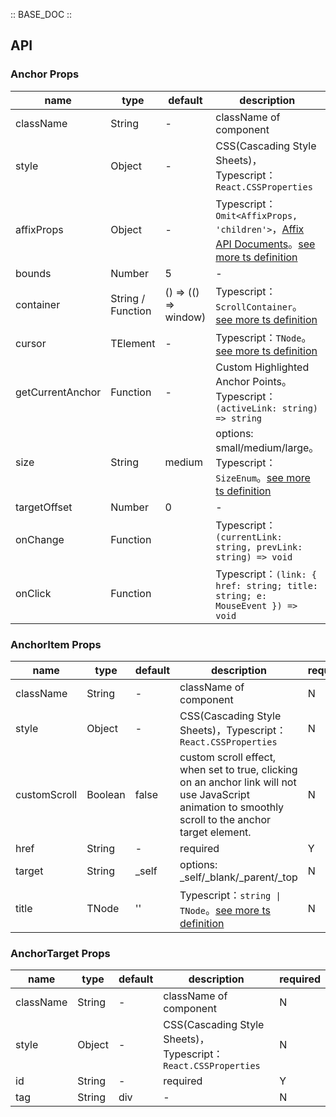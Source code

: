 :: BASE_DOC ::

## API

### Anchor Props

name | type | default | description | required
-- | -- | -- | -- | --
className | String | - | className of component | N
style | Object | - | CSS(Cascading Style Sheets)，Typescript：`React.CSSProperties` | N
affixProps | Object | - | Typescript：`Omit<AffixProps, 'children'>`，[Affix API Documents](./affix?tab=api)。[see more ts definition](https://github.com/Tencent/tdesign-react/blob/develop/src/anchor/type.ts) | N
bounds | Number | 5 | \- | N
container | String / Function | () => (() => window) | Typescript：`ScrollContainer`。[see more ts definition](https://github.com/Tencent/tdesign-react/blob/develop/src/common.ts) | N
cursor | TElement | - | Typescript：`TNode`。[see more ts definition](https://github.com/Tencent/tdesign-react/blob/develop/src/common.ts) | N
getCurrentAnchor | Function | - | Custom Highlighted Anchor Points。Typescript：`(activeLink: string) => string` | N
size | String | medium | options: small/medium/large。Typescript：`SizeEnum`。[see more ts definition](https://github.com/Tencent/tdesign-react/blob/develop/src/common.ts) | N
targetOffset | Number | 0 | \- | N
onChange | Function |  | Typescript：`(currentLink: string, prevLink: string) => void`<br/> | N
onClick | Function |  | Typescript：`(link: { href: string; title: string; e: MouseEvent }) => void`<br/> | N


### AnchorItem Props

name | type | default | description | required
-- | -- | -- | -- | --
className | String | - | className of component | N
style | Object | - | CSS(Cascading Style Sheets)，Typescript：`React.CSSProperties` | N
customScroll | Boolean | false | custom scroll effect, when set to true, clicking on an anchor link will not use JavaScript animation to smoothly scroll to the anchor target element. | N
href | String | - | required | Y
target | String | _self | options: _self/_blank/_parent/_top | N
title | TNode | '' | Typescript：`string \| TNode`。[see more ts definition](https://github.com/Tencent/tdesign-react/blob/develop/src/common.ts) | N


### AnchorTarget Props

name | type | default | description | required
-- | -- | -- | -- | --
className | String | - | className of component | N
style | Object | - | CSS(Cascading Style Sheets)，Typescript：`React.CSSProperties` | N
id | String | - | required | Y
tag | String | div | \- | N
